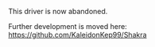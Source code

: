 This driver is now abandoned.

Further development is moved here: https://github.com/KaleidonKep99/Shakra
